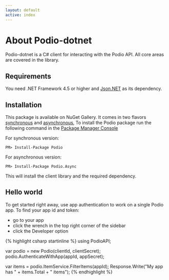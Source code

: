 ```yaml
---
layout: default
active: index
---
```

# About Podio-dotnet
Podio-dotnet is a C# client for interacting with the Podio API. All core areas are covered in the library.

## Requirements
You need .NET Framework 4.5 or higher and [Json.NET](http://www.nuget.org/packages/Newtonsoft.Json/) as its dependency.

## Installation
This package is available on NuGet Gallery. It comes in two flavors [synchronous](https://www.nuget.org/packages/Podio/) and [asynchronous](https://www.nuget.org/packages/Podio.Async/), To install the Podio package run the following command in the [Package Manager Console](http://docs.nuget.org/docs/start-here/using-the-package-manager-console)

For synchronous version:

    PM> Install-Package Podio


For asynchronous version:

    PM> Install-Package Podio.Async
    
This will install the client library and the required dependency.

## Hello world
To get started right away, use app authentication to work on a single Podio app. To find your app id and token: 

* go to your app
* click the wrench in the top right corner of the sidebar
* click the Developer option

{% highlight csharp startinline %}
using PodioAPI;

var podio = new Podio(clientId, clientSecret);
podio.AuthenticateWithApp(appId, appSecret);

var items = podio.ItemService.FilterItems(appId);
Response.Write("My app has " + items.Total + " items");
{% endhighlight %}

